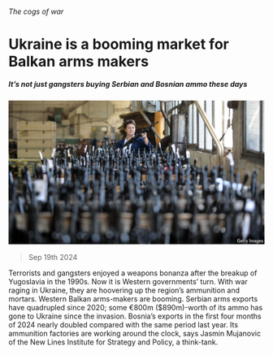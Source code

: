 ###### The cogs of war

# Ukraine is a booming market for Balkan arms makers 

##### It’s not just gangsters buying Serbian and Bosnian ammo these days 

![image](images/20240921_EUP503.jpg) 

> Sep 19th 2024 

Terrorists and gangsters enjoyed a weapons bonanza after the breakup of Yugoslavia in the 1990s. Now it is Western governments’ turn. With war raging in Ukraine, they are hoovering up the region’s ammunition and mortars. Western Balkan arms-makers are booming. Serbian arms exports have quadrupled since 2020; some €800m ($890m)-worth of its ammo has gone to Ukraine since the invasion. Bosnia’s exports in the first four months of 2024 nearly doubled compared with the same period last year. Its ammunition factories are working around the clock, says Jasmin Mujanovic of the New Lines Institute for Strategy and Policy, a think-tank. 

